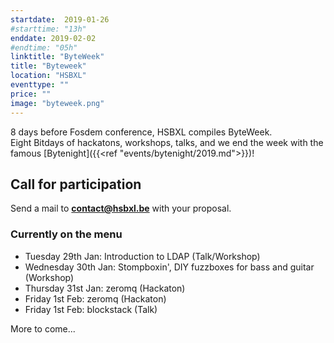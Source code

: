```yaml
---
startdate:  2019-01-26
#starttime: "13h"
enddate: 2019-02-02
#endtime: "05h"
linktitle: "ByteWeek"
title: "Byteweek"
location: "HSBXL"
eventtype: ""
price: ""
image: "byteweek.png"
---
```


8 days before Fosdem conference, HSBXL compiles ByteWeek.  
Eight Bitdays of hackatons, workshops, talks, and we end the week with the famous [Bytenight]({{<ref "events/bytenight/2019.md">}})!

## Call for participation
Send a mail to **contact@hsbxl.be** with your proposal.

### Currently on the menu
- Tuesday 29th Jan: Introduction to LDAP (Talk/Workshop)
- Wednesday 30th Jan: Stompboxin', DIY fuzzboxes for bass and guitar (Workshop)
- Thursday 31st Jan: zeromq (Hackaton)
- Friday 1st Feb: zeromq (Hackaton)
- Friday 1st Feb: blockstack (Talk)

More to come...